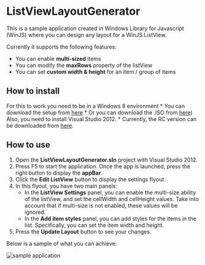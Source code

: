 ListViewLayoutGenerator
=======================

This is a sample application created in Windows Library for Javascript (WinJS) where you can design any layout for a WinJS.ListView.

Currently it supports the following features:
 * You can enable **multi-sized** items
 * You can modify the **maxRows** property of the listView
 * You can set **custom width & height** for an item / group of items

## How to install

For this to work you need to be in a Windows 8 environment
     * You can download the setup from [here](http://windows.microsoft.com/en-US/windows-8/download)
     * Or you can download the .ISO from [here](http://windows.microsoft.com/en-US/windows-8/iso/))
Also, you need to install Visual Studio 2012. 
     * Currently, the RC version can be downloaded from [here](http://www.microsoft.com/visualstudio/11/en-us).

## How to use

1. Open the **ListViewLayoutGenerator.sln** project with Visual Studio 2012.
2. Press F5 to start the application. Once the app is launched, press the right button to display the **appBar**.
3. Click the **Edit ListView** button to display the settings flyout.
4. In this flyout, you have two main panels:
      * In the **ListView Settings** panel, you can enable the multi-size ability of the listView, and set the cellWidth and cellHeight values. Take into account that if multi-size is not enabled, these values will be ignored.
      * In the **Add item styles** panel, you can add styles for the items in the list. Specifically, you can set the item width and height.
5. Press the **Update Layout** button to see your changes. 

Below is a sample of what you can achieve:

![sample application](https://github.com/nanovazquez/listview-layout-generator/raw/master/sample.png)